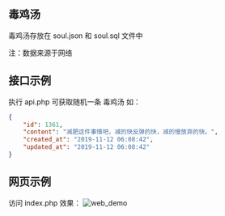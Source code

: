 ## 毒鸡汤

毒鸡汤存放在 soul.json 和 soul.sql 文件中

注：数据来源于网络


## 接口示例

执行 api.php 可获取随机一条 毒鸡汤 如：

```json
{
    "id": 1361,
    "content": "减肥这件事情吧，减的快反弹的快，减的慢放弃的快。",
    "created_at": "2019-11-12 06:08:42",
    "updated_at": "2019-11-12 06:08:42"
}
```


## 网页示例
访问 index.php 效果：
![web_demo](https://www.bubaijun.com/demo/soul/1574135297.png)
